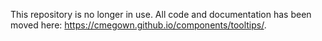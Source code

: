 This repository is no longer in use. All code and documentation has been moved here: https://cmegown.github.io/components/tooltips/.
